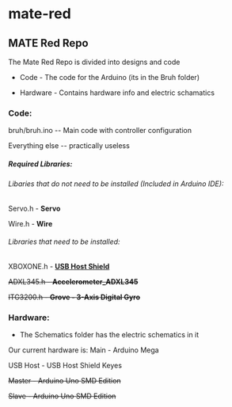 # mate-red
## MATE Red Repo

The Mate Red Repo is divided into designs and code

* Code - The code for the Arduino (its in the Bruh folder)

* Hardware - Contains hardware info and electric schamatics



### Code:

bruh/bruh.ino -- Main code with controller configuration

Everything else -- practically useless

##### Required Libraries:


###### Libaries that do not need to be installed (Included in Arduino IDE):

Servo.h - **Servo**

Wire.h - **Wire**


###### Libraries that need to be installed:

XBOXONE.h - [**USB Host Shield**](https://github.com/felis/USB_Host_Shield_2.0)

~~ADXL345.h - **Accelerometer_ADXL345**~~

~~ITG3200.h - **Grove - 3-Axis Digital Gyro**~~


### Hardware:

* The Schematics folder has the electric schematics in it

Our current hardware is:
Main - Arduino Mega

USB Host - USB Host Shield Keyes

~~Master - Arduino Uno SMD Edition~~

~~Slave - Arduino Uno SMD Edition~~
